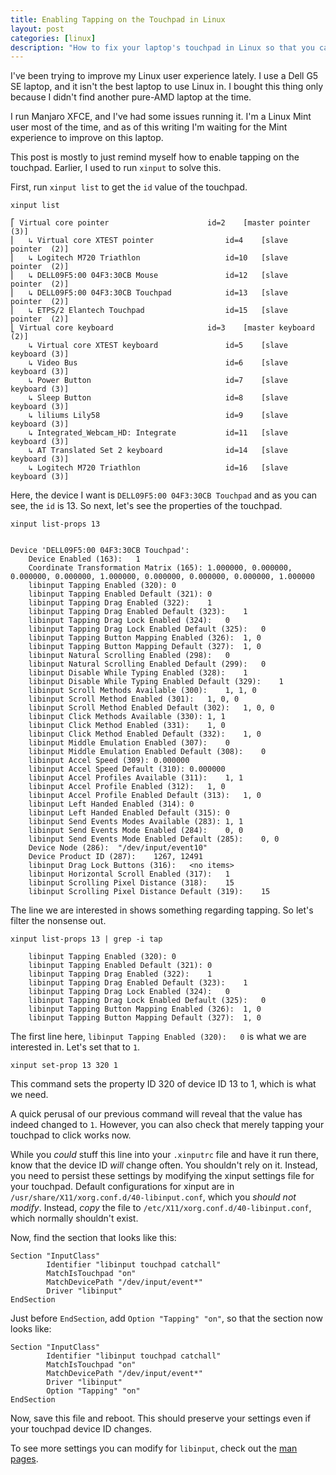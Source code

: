 ```yaml
---
title: Enabling Tapping on the Touchpad in Linux
layout: post
categories: [linux]
description: "How to fix your laptop's touchpad in Linux so that you can tap to click."
---
```


I've been trying to improve my Linux user experience lately. I use a Dell G5 SE
laptop, and it isn't the best laptop to use Linux in. I bought this thing only
because I didn't find another pure-AMD laptop at the time.

I run Manjaro XFCE, and I've had some issues running it. I'm a Linux Mint user
most of the time, and as of this writing I'm waiting for the Mint experience to
improve on this laptop.

This post is mostly to just remind myself how to enable tapping on the
touchpad. Earlier, I used to run `xinput` to solve this.

First, run `xinput list` to get the `id` value of the touchpad.

```
xinput list

⎡ Virtual core pointer                    	id=2	[master pointer  (3)]
⎜   ↳ Virtual core XTEST pointer              	id=4	[slave  pointer  (2)]
⎜   ↳ Logitech M720 Triathlon                 	id=10	[slave  pointer  (2)]
⎜   ↳ DELL09F5:00 04F3:30CB Mouse             	id=12	[slave  pointer  (2)]
⎜   ↳ DELL09F5:00 04F3:30CB Touchpad          	id=13	[slave  pointer  (2)]
⎜   ↳ ETPS/2 Elantech Touchpad                	id=15	[slave  pointer  (2)]
⎣ Virtual core keyboard                   	id=3	[master keyboard (2)]
    ↳ Virtual core XTEST keyboard             	id=5	[slave  keyboard (3)]
    ↳ Video Bus                               	id=6	[slave  keyboard (3)]
    ↳ Power Button                            	id=7	[slave  keyboard (3)]
    ↳ Sleep Button                            	id=8	[slave  keyboard (3)]
    ↳ liliums Lily58                          	id=9	[slave  keyboard (3)]
    ↳ Integrated_Webcam_HD: Integrate         	id=11	[slave  keyboard (3)]
    ↳ AT Translated Set 2 keyboard            	id=14	[slave  keyboard (3)]
    ↳ Logitech M720 Triathlon                 	id=16	[slave  keyboard (3)]
```

Here, the device I want is `DELL09F5:00 04F3:30CB Touchpad` and as you can see,
the `id` is 13. So next, let's see the properties of the touchpad.

```
xinput list-props 13


Device 'DELL09F5:00 04F3:30CB Touchpad':
	Device Enabled (163):	1
	Coordinate Transformation Matrix (165):	1.000000, 0.000000, 0.000000, 0.000000, 1.000000, 0.000000, 0.000000, 0.000000, 1.000000
	libinput Tapping Enabled (320):	0
	libinput Tapping Enabled Default (321):	0
	libinput Tapping Drag Enabled (322):	1
	libinput Tapping Drag Enabled Default (323):	1
	libinput Tapping Drag Lock Enabled (324):	0
	libinput Tapping Drag Lock Enabled Default (325):	0
	libinput Tapping Button Mapping Enabled (326):	1, 0
	libinput Tapping Button Mapping Default (327):	1, 0
	libinput Natural Scrolling Enabled (298):	0
	libinput Natural Scrolling Enabled Default (299):	0
	libinput Disable While Typing Enabled (328):	1
	libinput Disable While Typing Enabled Default (329):	1
	libinput Scroll Methods Available (300):	1, 1, 0
	libinput Scroll Method Enabled (301):	1, 0, 0
	libinput Scroll Method Enabled Default (302):	1, 0, 0
	libinput Click Methods Available (330):	1, 1
	libinput Click Method Enabled (331):	1, 0
	libinput Click Method Enabled Default (332):	1, 0
	libinput Middle Emulation Enabled (307):	0
	libinput Middle Emulation Enabled Default (308):	0
	libinput Accel Speed (309):	0.000000
	libinput Accel Speed Default (310):	0.000000
	libinput Accel Profiles Available (311):	1, 1
	libinput Accel Profile Enabled (312):	1, 0
	libinput Accel Profile Enabled Default (313):	1, 0
	libinput Left Handed Enabled (314):	0
	libinput Left Handed Enabled Default (315):	0
	libinput Send Events Modes Available (283):	1, 1
	libinput Send Events Mode Enabled (284):	0, 0
	libinput Send Events Mode Enabled Default (285):	0, 0
	Device Node (286):	"/dev/input/event10"
	Device Product ID (287):	1267, 12491
	libinput Drag Lock Buttons (316):	<no items>
	libinput Horizontal Scroll Enabled (317):	1
	libinput Scrolling Pixel Distance (318):	15
	libinput Scrolling Pixel Distance Default (319):	15
```

The line we are interested in shows something regarding tapping. So let's
filter the nonsense out.

```
xinput list-props 13 | grep -i tap

	libinput Tapping Enabled (320):	0
	libinput Tapping Enabled Default (321):	0
	libinput Tapping Drag Enabled (322):	1
	libinput Tapping Drag Enabled Default (323):	1
	libinput Tapping Drag Lock Enabled (324):	0
	libinput Tapping Drag Lock Enabled Default (325):	0
	libinput Tapping Button Mapping Enabled (326):	1, 0
	libinput Tapping Button Mapping Default (327):	1, 0
```

The first line here, `libinput Tapping Enabled (320):	0` is what we are
interested in. Let's set that to `1`.

```
xinput set-prop 13 320 1
```

This command sets the property ID 320 of device ID 13 to 1, which is what we
need.

A quick perusal of our previous command will reveal that the value has indeed
changed to `1`. However, you can also check that merely tapping your touchpad
to click works now.

While you *could* stuff this line into your `.xinputrc` file and have it run
there, know that the device ID _will_ change often. You shouldn't rely on it.
Instead, you need to persist these settings by modifying the xinput settings
file for your touchpad. Default configurations for xinput are in
`/usr/share/X11/xorg.conf.d/40-libinput.conf`, which you *should not modify*.
Instead, _copy_ the file to `/etc/X11/xorg.conf.d/40-libinput.conf`, which
normally shouldn't exist.

Now, find the section that looks like this:

```
Section "InputClass"
        Identifier "libinput touchpad catchall"
        MatchIsTouchpad "on"
        MatchDevicePath "/dev/input/event*"
        Driver "libinput"
EndSection
```

Just before `EndSection`, add `Option "Tapping" "on"`, so that the section now
looks like:

```
Section "InputClass"
        Identifier "libinput touchpad catchall"
        MatchIsTouchpad "on"
        MatchDevicePath "/dev/input/event*"
        Driver "libinput"
        Option "Tapping" "on"
EndSection
```

Now, save this file and reboot. This should preserve your settings even if your
touchpad device ID changes.

To see more settings you can modify for `libinput`, check out the [man pages](https://www.mankier.com/4/libinput).

